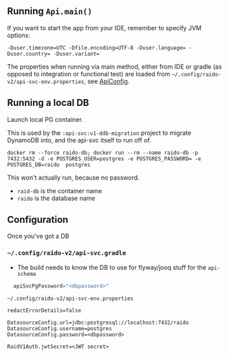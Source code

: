 
## Running `Api.main()`

If you want to start the app from your IDE, remember to specify JVM options:

`-Duser.timezone=UTC -Dfile.encoding=UTF-8 -Duser.language= -Duser.country= -Duser.variant=`

The properties when running via main method, either from IDE or gradle (as 
opposed to integration or functional test) are loaded from 
`~/.config/raido-v2/api-svc-env.properties`, see
[ApiConfig](/src/main/java/raido/spring/config/ApiConfig.java).

## Running a local DB

Launch local PG container.

This is used by the `:api-svc:v1-ddb-migration` project to migrate DynamoDB 
into, and the api-svc itself to run off of.

```
docker rm --force raido-db; docker run --rm --name raido-db -p 7432:5432 -d -e POSTGRES_USER=postgres -e POSTGRES_PASSWORD= -e POSTGRES_DB=raido  postgres

```
This won't actually run, because no password.
* `raid-db` is the container name
* `raido` is the database name

## Configuration

Once you've got a DB

### `~/.config/raido-v2/api-svc.gradle`
* The build needs to know the DB to use for flyway/jooq stuff for the 
  `api-schema`
```groovy
  apiSvcPgPassword="<dbpassword>"
```

`~/.config/raido-v2/api-svc-env.properties`
```properties
redactErrorDetails=false

DatasourceConfig.url=jdbc:postgresql://localhost:7432/raido
DatasourceConfig.username=postgres
DatasourceConfig.password=<dbpassword>

RaidV1Auth.jwtSecret=<JWT secret>
```

